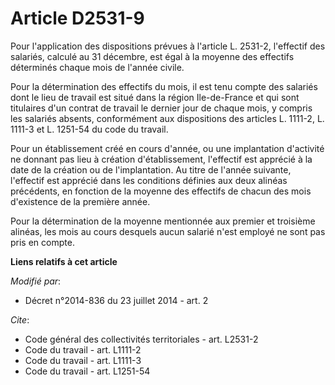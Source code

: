 # Article D2531-9

Pour l'application des dispositions prévues à l'article L. 2531-2, l'effectif des salariés, calculé au 31 décembre, est égal
à la moyenne des effectifs déterminés chaque mois de l'année civile. 

Pour la détermination des effectifs du mois, il est tenu compte des salariés dont le lieu de travail est situé dans la région
Ile-de-France et qui sont titulaires d'un contrat de travail le dernier jour de chaque mois, y compris les salariés absents,
conformément aux dispositions des articles L. 1111-2, L. 1111-3 et L. 1251-54 du code du travail. 

Pour un établissement créé en cours d'année, ou une implantation d'activité ne donnant pas lieu à création d'établissement,
l'effectif est apprécié à la date de la création ou de l'implantation. Au titre de l'année suivante, l'effectif est apprécié
dans les conditions définies aux deux alinéas précédents, en fonction de la moyenne des effectifs de chacun des mois
d'existence de la première année. 

Pour la détermination de la moyenne mentionnée aux premier et troisième alinéas, les mois au cours desquels aucun salarié
n'est employé ne sont pas pris en compte.

**Liens relatifs à cet article**

_Modifié par_:

  - Décret n°2014-836 du 23 juillet 2014 - art. 2

_Cite_:

  - Code général des collectivités territoriales - art. L2531-2
  - Code du travail - art. L1111-2
  - Code du travail - art. L1111-3
  - Code du travail - art. L1251-54
